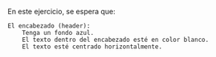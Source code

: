 En este ejercicio, se espera que:

    El encabezado (header):
        Tenga un fondo azul.
        El texto dentro del encabezado esté en color blanco.
        El texto esté centrado horizontalmente.
